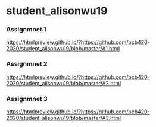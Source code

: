 # student_alisonwu19

### Assignmnet 1

https://htmlpreview.github.io/?https://github.com/bcb420-2020/student_alisonwu19/blob/master/A1.html


### Assignmnet 2

https://htmlpreview.github.io/?https://github.com/bcb420-2020/student_alisonwu19/blob/master/A2.html

### Assignmnet 3

https://htmlpreview.github.io/?https://github.com/bcb420-2020/student_alisonwu19/blob/master/A3.html
